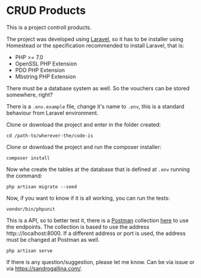 # CRUD Products

This is a project controll products.

The project was developed using [Laravel](https://laravel.com/), so it has to be installer using Homestead or the specification recommended to install Laravel, that is:
* PHP >= 7.0
* OpenSSL PHP Extension
* PDO PHP Extension
* Mbstring PHP Extension

There must be a database system as well. So the vouchers can be stored somewhere, right?

There is a `.env.example` file, change it's name to `.env`, this is a standard behaviour from Laravel environment.

Clone or download the project and enter in the folder created:
```
cd /path-to/wherever-the/code-is
```  

Clone or download the project and run the composer installer:
```
composer install
```  

Now whe create the tables at the database that is defined at `.env` running the command:
```
php artisan migrate --seed
```  

Now, if you want to know if it is all working, you can run the tests:
```
vendor/bin/phpunit
```  

This is a API, so to better test it, there is a [Postman](https://www.getpostman.com/) collection [here](https://www.getpostman.com/collections/adb0d24343835147cebd) to use the endpoints. 
The collection is based to use the address http:://localhost:8000.
If a different address or port is used, the address must be changed at Postman as well.
```
php artisan serve
```    

If there is any question/suggestion, please let me know. Can be via issue or via https://sandrogallina.com/.    
